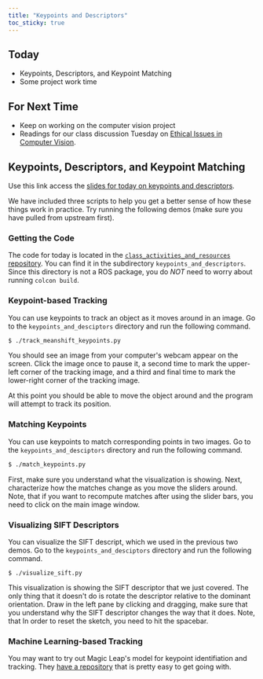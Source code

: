```yaml
---
title: "Keypoints and Descriptors"
toc_sticky: true
---
```


## Today

* Keypoints, Descriptors, and Keypoint Matching 
* Some project work time

## For Next Time

* Keep on working on the computer vision project
* Readings for our class discussion Tuesday on [Ethical Issues in Computer Vision](https://olin.instructure.com/courses/592/assignments/10886).

## Keypoints, Descriptors, and Keypoint Matching

Use this link access the [slides for today on keypoints and descriptors](https://docs.google.com/presentation/d/1s0RBcPkNVilFvJ-kNjx9kvbEtTkonfxrG7mqxaxuzok/edit?usp=sharing).

We have included three scripts to help you get a better sense of how these things work in practice.  Try running the following demos (make sure you have pulled from upstream first).

### Getting the Code

The code for today is located in the [``class_activities_and_resources`` repository](https://github.com/comprobo22/class_activities_and_resources).  You can find it in the subdirectory ``keypoints_and_descriptors``.  Since this directory is not a ROS package, you do *NOT* need to worry about running ``colcon build``.

### Keypoint-based Tracking

You can use keypoints to track an object as it moves around in an image.  Go to the ``keypoints_and_desciptors`` directory and run the following command.

```bash
$ ./track_meanshift_keypoints.py
```

You should see an image from your computer's webcam appear on the screen.  Click the image once to pause it, a second time to mark the upper-left corner of the tracking image, and a third and final time to mark the lower-right corner of the tracking image.

At this point you should be able to move the object around and the program will attempt to track its position.


### Matching Keypoints

You can use keypoints to match corresponding points in two images.  Go to the ``keypoints_and_desciptors`` directory and run the following command.

```bash
$ ./match_keypoints.py
```

First, make sure you understand what the visualization is showing.  Next, characterize how the matches change as you move the sliders around.  Note, that if you want to recompute matches after using the slider bars, you need to click on the main image window.

### Visualizing SIFT Descriptors

You can visualize the SIFT descript, which we used in the previous two demos.  Go to the ``keypoints_and_desciptors`` directory and run the following command.

```
$ ./visualize_sift.py
```

This visualization is showing the SIFT descriptor that we just covered.  The only thing that it doesn't do is rotate the descriptor relative to the dominant orientation.  Draw in the left pane by clicking and dragging, make sure that you understand why the SIFT descriptor changes the way that it does.  Note, that In order to reset the sketch, you need to hit the spacebar.

### Machine Learning-based Tracking

You may want to try out Magic Leap's model for keypoint identifiation and tracking.  They [have a repository](https://github.com/magicleap/SuperGluePretrainedNetwork) that is pretty easy to get going with.
